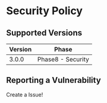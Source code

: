 # Security Policy

## Supported Versions


| Version | Phase          |
| ------- | ------------------ |
| 3.0.0   | Phase8 - Security |


## Reporting a Vulnerability

Create a Issue!
